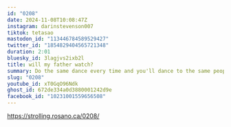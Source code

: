 ```yaml
---
id: "0208"
date: 2024-11-08T10:08:47Z
instagram: darinstevenson007
tiktok: tetasao
mastodon_id: "113446784589529427"
twitter_id: "1854829404565721348"
duration: 2:01
bluesky_id: 3lagjvs2ixb2l
title: will my father watch?
summary: Do the same dance every time and you'll dance to the same people every time.
slug: "0208"
youtube_id: xT0GqO96Ndk
ghost_id: 672de334a0d3880001242d9e
facebook_id: "10231001559656508"
---
```

https://strolling.rosano.ca/0208/
